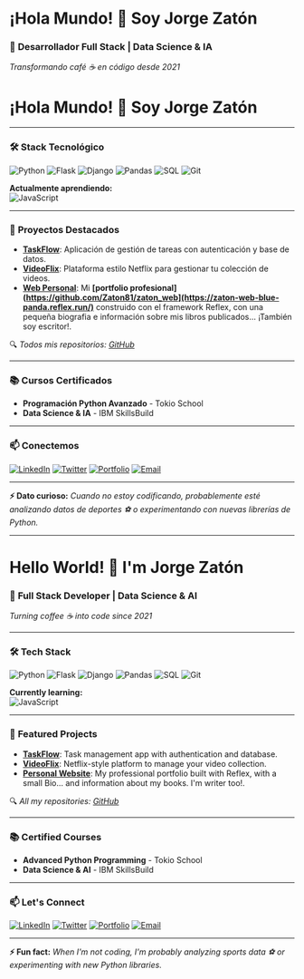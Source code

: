 # ¡Hola Mundo! 👋 Soy Jorge Zatón 

### 🚀 **Desarrollador Full Stack | Data Science & IA**  
*Transformando café ☕ en código desde 2021*  
# ¡Hola Mundo! 👋 Soy Jorge Zatón  


---

### 🛠️ **Stack Tecnológico**  
![Python](https://img.shields.io/badge/Python-3776AB?style=for-the-badge&logo=python&logoColor=white)
![Flask](https://img.shields.io/badge/Flask-000000?style=for-the-badge&logo=flask&logoColor=white)
![Django](https://img.shields.io/badge/Django-092E20?style=for-the-badge&logo=django&logoColor=white)
![Pandas](https://img.shields.io/badge/Pandas-150458?style=for-the-badge&logo=pandas&logoColor=white)
![SQL](https://img.shields.io/badge/SQL-4479A1?style=for-the-badge&logo=mysql&logoColor=white)
![Git](https://img.shields.io/badge/Git-F05032?style=for-the-badge&logo=git&logoColor=white)

**Actualmente aprendiendo:**  
![JavaScript](https://img.shields.io/badge/JavaScript-F7DF1E?style=for-the-badge&logo=javascript&logoColor=black)

---

### 🚀 **Proyectos Destacados**  
- **[TaskFlow](https://github.com/Zaton81/Aplicaci-n-de-gesti-n-de-tareas)**: Aplicación de gestión de tareas con autenticación y base de datos.  
- **[VideoFlix](https://github.com/Zaton81/videoflix)**: Plataforma estilo Netflix para gestionar tu colección de videos.  
- **[Web Personal](https://github.com/Zaton81/zaton_web)**: Mi **[portfolio profesional](https://github.com/Zaton81/zaton_web](https://zaton-web-blue-panda.reflex.run/)** construido con el framework Reflex, con una pequeña biografia e información sobre mis libros publicados... ¡También soy escritor!.  

🔍 *Todos mis repositorios: [GitHub](https://github.com/Zaton81/)*  

---

### 📚 **Cursos Certificados**  
- **Programación Python Avanzado** - Tokio School  
- **Data Science & IA** - IBM SkillsBuild  

---

### 📫 **Conectemos**  
[![LinkedIn](https://img.shields.io/badge/LinkedIn-0A66C2?style=for-the-badge&logo=linkedin&logoColor=white)](https://www.linkedin.com/in/jorge-zaton/)
[![Twitter](https://img.shields.io/badge/X-000000?style=for-the-badge&logo=x&logoColor=white)](https://x.com/JorgeZaton)
[![Portfolio](https://img.shields.io/badge/Portfolio-FF6B6B?style=for-the-badge&logo=google-chrome&logoColor=white)](http://jorgezaton.com)
[![Email](https://img.shields.io/badge/Email-8B89CC?style=for-the-badge&logo=microsoft-outlook&logoColor=white)](mailto:zaton81@hotmail.com)

---

**⚡ Dato curioso:** *Cuando no estoy codificando, probablemente esté analizando datos de deportes ⚽ o experimentando con nuevas librerías de Python.*  

---

# Hello World! 👋 I'm Jorge Zatón  
### 🚀 **Full Stack Developer | Data Science & AI**  
*Turning coffee ☕ into code since 2021*  

---

### 🛠️ **Tech Stack**  
![Python](https://img.shields.io/badge/Python-3776AB?style=for-the-badge&logo=python&logoColor=white)
![Flask](https://img.shields.io/badge/Flask-000000?style=for-the-badge&logo=flask&logoColor=white)
![Django](https://img.shields.io/badge/Django-092E20?style=for-the-badge&logo=django&logoColor=white)
![Pandas](https://img.shields.io/badge/Pandas-150458?style=for-the-badge&logo=pandas&logoColor=white)
![SQL](https://img.shields.io/badge/SQL-4479A1?style=for-the-badge&logo=mysql&logoColor=white)
![Git](https://img.shields.io/badge/Git-F05032?style=for-the-badge&logo=git&logoColor=white)

**Currently learning:**  
![JavaScript](https://img.shields.io/badge/JavaScript-F7DF1E?style=for-the-badge&logo=javascript&logoColor=black)

---

### 🚀 **Featured Projects**  
- **[TaskFlow](https://github.com/Zaton81/Aplicaci-n-de-gesti-n-de-tareas)**: Task management app with authentication and database.  
- **[VideoFlix](https://github.com/Zaton81/videoflix)**: Netflix-style platform to manage your video collection.  
- **[Personal Website](https://github.com/Zaton81/zaton_web)**: My professional portfolio built with Reflex, with a small Bio... and information about my books. I'm writer too!.  

🔍 *All my repositories: [GitHub](https://github.com/Zaton81/)*  

---

### 📚 **Certified Courses**  
- **Advanced Python Programming** - Tokio School  
- **Data Science & AI** - IBM SkillsBuild  

---

### 📫 **Let's Connect**  
[![LinkedIn](https://img.shields.io/badge/LinkedIn-0A66C2?style=for-the-badge&logo=linkedin&logoColor=white)](https://www.linkedin.com/in/jorge-zaton/)
[![Twitter](https://img.shields.io/badge/X-000000?style=for-the-badge&logo=x&logoColor=white)](https://x.com/JorgeZaton)
[![Portfolio](https://img.shields.io/badge/Portfolio-FF6B6B?style=for-the-badge&logo=google-chrome&logoColor=white)](http://jorgezaton.com)
[![Email](https://img.shields.io/badge/Email-8B89CC?style=for-the-badge&logo=microsoft-outlook&logoColor=white)](mailto:zaton81@hotmail.com)

---

**⚡ Fun fact:** *When I'm not coding, I'm probably analyzing sports data ⚽ or experimenting with new Python libraries.*
